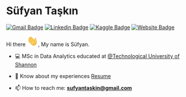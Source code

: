 # Süfyan Taşkın

[![Gmail Badge](https://img.shields.io/badge/-sufyantaskin@gmail.com-c14438?style=flat&logo=Gmail&logoColor=white)](mailto:sufyantaskin@gmail.com?subject=From%20GitHub&body=Hi,%20there.%20Found%20you%20from%20GitHub. "Connect via Email")
[![Linkedin Badge](https://img.shields.io/badge/-Süfyan%20Taşkın-0072b1?style=flat&logo=Linkedin&logoColor=white)](https://www.linkedin.com/in/sufyant "Connect on LinkedIn")
[![Kaggle Badge](https://img.shields.io/badge/-Süfyan%20Taşkın-00acee?style=flat&logo=Kaggle&logoColor=white)](https://www.kaggle.com/sufyant "Follow on Kaggle")
[![Website Badge](https://img.shields.io/badge/-sufyant.com-critical)](https://www.sufyant.com/ "Reach me!")


Hi there <img src="https://github.com/ameyinvent/ameyinvent/blob/master/hi.gif" width="30px">, My name is Süfyan. 

* :computer: MSc in Data Analytics educated at [@Technological University of Shannon](https://tus.ie/)

* 📄 Know about my experiences [Resume](https://www.sufyant.com/resume.pdf)

* 📫 How to reach me: **sufyantaskin@gmail.com**
